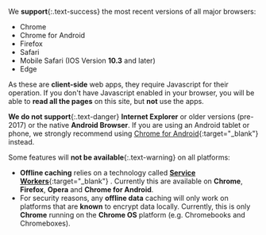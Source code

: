 We __support__{:.text-success} the most recent versions of all major browsers:

- Chrome
- Chrome for Android
- Firefox
- Safari
- Mobile Safari (IOS Version __10.3__ and later)
- Edge

As these are __client-side__ web apps, they require Javascript for their operation. If you don't have Javascript enabled in your browser, you will be able to __read all the pages__ on this site, but __not__ use the apps.

__We do not support__{:.text-danger} __Internet Explorer__ or older versions (pre-2017) or the native __Android Browser__. If you are using an Android tablet or phone, we strongly recommend using [Chrome for Android](https://play.google.com/store/apps/details?id=com.android.chrome){:target="_blank"} instead.

Some features will __not be available__{:.text-warning} on all platforms:

- __Offline caching__ relies on a technology called [__Service Workers__](http://caniuse.com/#feat=serviceworkers){:target="_blank"} . Currently this are available on __Chrome__, __Firefox__, __Opera__ and __Chrome for Android__.
- For security reasons, any __offline data__ caching will only work on platforms that are __known__ to encrypt data locally. Currently, this is only __Chrome__ running on the __Chrome OS__ platform (e.g. Chromebooks and Chromeboxes).